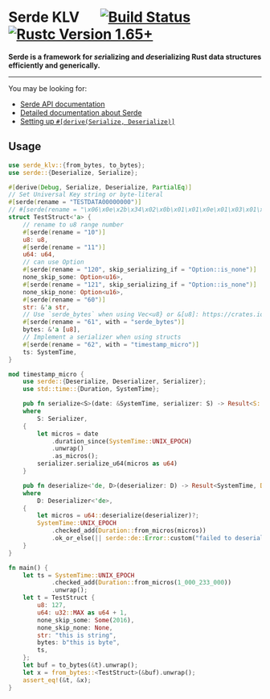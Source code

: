 # Serde KLV &emsp; [![Build Status]][github action] [![Rustc Version 1.65+]][rustc]

[Build Status]: https://github.com/uzuna/serde-klv/actions/workflows/ci.yml/badge.svg
[github action]: https://github.com/uzuna/serde-klv/actions/workflows/ci.yml
[Rustc Version 1.65+]: https://img.shields.io/badge/rustc-1.65+-lightgray.svg
[rustc]: https://blog.rust-lang.org/2022/11/03/Rust-1.65.0.html

**Serde is a framework for *ser*ializing and *de*serializing Rust data structures efficiently and generically.**

---

You may be looking for:
- [Serde API documentation](https://docs.serde.rs/serde/)
- [Detailed documentation about Serde](https://serde.rs/)
- [Setting up `#[derive(Serialize, Deserialize)]`](https://serde.rs/derive.html)

## Usage

```rust
use serde_klv::{from_bytes, to_bytes};
use serde::{Deserialize, Serialize};

#[derive(Debug, Serialize, Deserialize, PartialEq)]
// Set Universal Key string or byte-literal
#[serde(rename = "TESTDATA00000000")]
// #[serde(rename = "\x06\x0e\x2b\x34\x02\x0b\x01\x01\x0e\x01\x03\x01\x01\x00\x00\x00")]
struct TestStruct<'a> {
    // rename to u8 range number
    #[serde(rename = "10")]
    u8: u8,
    #[serde(rename = "11")]
    u64: u64,
    // can use Option
    #[serde(rename = "120", skip_serializing_if = "Option::is_none")]
    none_skip_some: Option<u16>,
    #[serde(rename = "121", skip_serializing_if = "Option::is_none")]
    none_skip_none: Option<u16>,
    #[serde(rename = "60")]
    str: &'a str,
    // Use `serde_bytes` when using Vec<u8} or &[u8]: https://crates.io/crates/serde_bytes
    #[serde(rename = "61", with = "serde_bytes")]
    bytes: &'a [u8],
    // Implement a serializer when using structs
    #[serde(rename = "62", with = "timestamp_micro")]
    ts: SystemTime,
}

mod timestamp_micro {
    use serde::{Deserialize, Deserializer, Serializer};
    use std::time::{Duration, SystemTime};

    pub fn serialize<S>(date: &SystemTime, serializer: S) -> Result<S::Ok, S::Error>
    where
        S: Serializer,
    {
        let micros = date
            .duration_since(SystemTime::UNIX_EPOCH)
            .unwrap()
            .as_micros();
        serializer.serialize_u64(micros as u64)
    }

    pub fn deserialize<'de, D>(deserializer: D) -> Result<SystemTime, D::Error>
    where
        D: Deserializer<'de>,
    {
        let micros = u64::deserialize(deserializer)?;
        SystemTime::UNIX_EPOCH
            .checked_add(Duration::from_micros(micros))
            .ok_or_else(|| serde::de::Error::custom("failed to deserialize systemtime"))
    }
}

fn main() {
    let ts = SystemTime::UNIX_EPOCH
            .checked_add(Duration::from_micros(1_000_233_000))
            .unwrap();
    let t = TestStruct {
        u8: 127,
        u64: u32::MAX as u64 + 1,
        none_skip_some: Some(2016),
        none_skip_none: None,
        str: "this is string",
        bytes: b"this is byte",
        ts,
    };
    let buf = to_bytes(&t).unwrap();
    let x = from_bytes::<TestStruct>(&buf).unwrap();
    assert_eq!(&t, &x);
}
```
